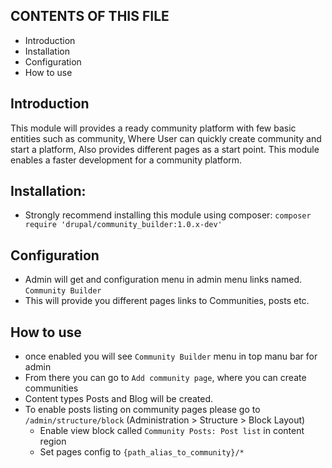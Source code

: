 CONTENTS OF THIS FILE
---------------------

 * Introduction
 * Installation
 * Configuration
 * How to use

Introduction
--------------
This module will provides a ready community platform with few basic entities such as community, 
Where User can quickly create community and start a platform, Also provides different pages as a start point.
This module enables a faster development for a community platform.

Installation:
--------------
* Strongly recommend installing this module using composer:
`composer require 'drupal/community_builder:1.0.x-dev'` 


Configuration
--------------
 * Admin will get and configuration menu in admin menu links named.
 `Community Builder`
 * This will provide you different pages links to Communities, posts etc.
 
 
How to use
--------------
* once enabled you will see `Community Builder` menu in top manu bar for admin
* From there you can go to `Add community page`, where you can create communities
* Content types Posts and Blog will be created.
* To enable posts listing on community pages please go to 
  `/admin/structure/block`
  (Administration > Structure > Block Layout)
  - Enable view block called `Community Posts: Post list` in content region
  - Set pages config to `{path_alias_to_community}/*`
  
  
 



